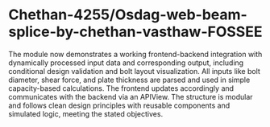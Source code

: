 # Chethan-4255/Osdag-web-beam-splice-by-chethan-vasthaw-FOSSEE
 The module now demonstrates a working frontend-backend integration with dynamically processed input data and corresponding output, including conditional design validation and bolt layout visualization. All inputs like bolt diameter, shear force, and plate thickness are parsed and used in simple capacity-based calculations. The frontend updates accordingly and communicates with the backend via an APIView. The structure is modular and follows clean design principles with reusable components and simulated logic, meeting the stated objectives.
